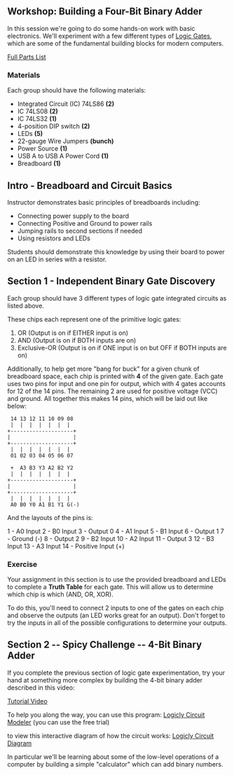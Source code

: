 ## Workshop: Building a Four-Bit Binary Adder

In this session we're going to do some hands-on work with basic electronics.
We'll experiment with a few different types of [Logic Gates](https://en.wikipedia.org/wiki/Logic_gate), which are
some of the fundamental building blocks for modern computers.


[Full Parts List](https://docs.google.com/spreadsheets/d/1-wV10ApCCj-Lsw3fW0WabhedjeGRTkniItBa-My8dns/edit#gid=0)

### Materials

Each group should have the following materials:

* Integrated Circuit (IC) 74LS86 __(2)__
* IC 74LS08 __(2)__
* IC 74LS32  __(1)__
* 4-position DIP switch __(2)__
* LEDs __(5)__
* 22-gauge Wire Jumpers __(bunch)__
* Power Source __(1)__
* USB A to USB A Power Cord __(1)__
* Breadboard __(1)__

## Intro - Breadboard and Circuit Basics

Instructor demonstrates basic principles of breadboards including:

* Connecting power supply to the board
* Connecting Positive and Ground to power rails
* Jumping rails to second sections if needed
* Using resistors and LEDs

Students should demonstrate this knowledge by using their board to power on an LED in series with a resistor.

## Section 1 - Independent Binary Gate Discovery

Each group should have 3 different types of logic gate integrated circuits as listed above.

These chips each represent one of the primitive logic gates:

1. OR (Output is on if EITHER input is on)
2. AND (Output is on if BOTH inputs are on)
3. Exclusive-OR (Output is on if ONE input is on but OFF if BOTH inputs are on)

Additionally, to help get more "bang for buck" for a given chunk of breadboard space, each chip is printed with **4** of the given gate.
Each gate uses two pins for input and one pin for output, which with 4 gates accounts for 12 of the 14 pins. The remaining 2 are used for
positive voltage (VCC) and ground. All together this makes 14 pins, which will be laid out like below:

```
 14 13 12 11 10 09 08
 |  |  |  |  |  |  |
+--------------------+
|                    |
+--------------------+
 |  |  |  |  |  |  |
 01 02 03 04 05 06 07
```

```
 +  A3 B3 Y3 A2 B2 Y2
 |  |  |  |  |  |  |
+--------------------+
|                    |
+--------------------+
 |  |  |  |  |  |  |
 A0 B0 Y0 A1 B1 Y1 G(-)
```

And the layouts of the pins is:

1 - A0 Input
2 - B0 Input
3 - Output 0
4 - A1 Input
5 - B1 Input
6 - Output 1
7 - Ground (-)
8 - Output 2
9 - B2 Input
10 - A2 Input
11 - Output 3
12 - B3 Input
13 - A3 Input
14 - Positive Input (+)

### Exercise

Your assignment in this section is to use the provided breadboard and LEDs to complete a **Truth Table** for each
gate. This will allow us to determine which chip is which (AND, OR, XOR).

To do this, you'll need to connect 2 inputs to one of the gates on each
chip and observe the outputs (an LED works great for an output). Don't forget to try the inputs in all of the possible
configurations to determine your outputs.

## Section 2 -- Spicy Challenge -- 4-Bit Binary Adder

If you complete the previous section of logic gate experimentation, try your hand at something more
complex by building the 4-bit binary adder described in this video:

[Tutorial Video](https://www.youtube.com/watch?v=wvJc9CZcvBc)

To help you along the way, you can use this program: [Logicly Circuit Modeler](http://logic.ly/) (you can use the free trial)

to view this interactive diagram of how the circuit works: [Logicly Circuit Diagram](../images/4BitAdder.logicly)


In particular we'll be learning about some of the low-level operations of a computer by building a simple "calculator" which can add binary numbers.
